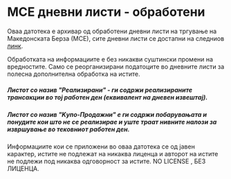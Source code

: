# МСЕ дневни листи - обработени 
Оваа датотека е архивар од обработени дневни листи на тргување на Македонската Берза (МСЕ), сите дневни листи се достапни на следниов [линк](https://mse.mk/mk/reports).

Обработката на информациите е без никакви суштински промени на вредностите. Само се реорганизирани податоците во дневните листи за полесна дополнителна обработка на истите. 
  ##### Листот со назив "Реализирани" - ги содржи реализираните трансакции во тој работен ден (еквивалент на дневен извештај).   
  ##### Листот со назив "Κупо-Πродажни" e ги содржи побарувањата и понудите кои што не се реализирае и уште траат нивните налози за извршување во тековниот работен ден.

Информациите кои се приложени во оваа датотека се од јавен карактер, истите не подлежат на никаква лиценца и авторот на истите не подлежи под никаква одговорност за истите. NO LICENSE , БЕЗ ЛИЦЕНЦА. 
